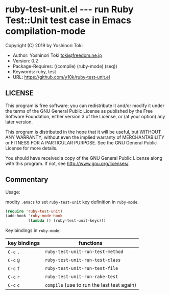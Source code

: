 ruby-test-unit.el --- run Ruby Test::Unit test case in Emacs compilation-mode
=============================================================================

Copyright (C) 2019 by Yoshinori Toki

- Author: Yoshinori Toki <toki@freedom.ne.jp>
- Version: 0.2
- Package-Requires: ((compile) (ruby-mode) (seq))
- Keywords: ruby, test
- URL: <https://github.com/y10k/ruby-test-unit.el>

LICENSE
-------
This program is free software; you can redistribute it and/or modify
it under the terms of the GNU General Public License as published by
the Free Software Foundation, either version 3 of the License, or
(at your option) any later version.

This program is distributed in the hope that it will be useful,
but WITHOUT ANY WARRANTY; without even the implied warranty of
MERCHANTABILITY or FITNESS FOR A PARTICULAR PURPOSE.  See the
GNU General Public License for more details.

You should have received a copy of the GNU General Public License
along with this program.  If not, see <http://www.gnu.org/licenses/>.

Commentary
----------
Usage:

modity `.emacs` to set `ruby-test-unit` key definition in `ruby-mode`.

```lisp
(require 'ruby-test-unit)
(add-hook 'ruby-mode-hook
          (lambda () (ruby-test-unit-keys)))
```

Key bindings in `ruby-mode`:

|key bindings|functions                                  |
|------------|-------------------------------------------|
|`C-c` `.`   |`ruby-test-unit-run-test-method`           |
|`C-c` `@`   |`ruby-test-unit-run-test-class`            |
|`C-c` `f`   |`ruby-test-unit-run-test-file`             |
|`C-c` `r`   |`ruby-test-unit-run-rake-test`             |
|`C-c` `c`   |`compile` (use to run the last test again) |

